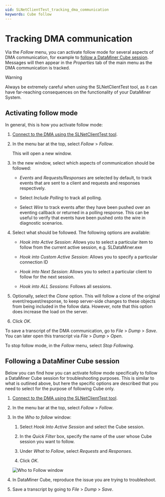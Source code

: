 ```yaml
---
uid: SLNetClientTest_tracking_dma_communication
keywords: Cube follow
---
```


# Tracking DMA communication

Via the *Follow* menu, you can activate follow mode for several aspects of DMA communication, for example to [follow a DataMiner Cube session](#following-a-dataminer-cube-session). Messages will then appear in the *Properties* tab of the main menu as the DMA communication is tracked.

> [!WARNING]
> Always be extremely careful when using the SLNetClientTest tool, as it can have far-reaching consequences on the functionality of your DataMiner System.

## Activating follow mode

In general, this is how you activate follow mode:

1. [Connect to the DMA using the SLNetClientTest tool](xref:Connecting_to_a_DMA_with_the_SLNetClientTest_tool).

1. In the menu bar at the top, select *Follow* > *Follow*.

   This will open a new window.

1. In the new window, select which aspects of communication should be followed:

   - *Events* and *Requests/Responses* are selected by default, to track events that are sent to a client and requests and responses respectively.

   - Select *Include Polling* to track all polling.

   - Select *Wire* to track events after they have been pushed over an eventing callback or returned in a polling response. This can be useful to verify that events have been pushed onto the wire in diagnostic scenarios.

1. Select what should be followed. The following options are available:

   - *Hook into Active Session*: Allows you to select a particular item to follow from the current active session, e.g. SLDataMiner.exe

   - *Hook into Custom Active Session*: Allows you to specify a particular connection ID

   - *Hook into Next Session*: Allows you to select a particular client to follow for the next session.

   - *Hook into ALL Sessions*: Follows all sessions.

1. Optionally, select the *Clone* option. This will follow a clone of the original event/request/response, to keep server-side changes to these objects from being included in the follow data. However, note that this option does increase the load on the server.

1. Click *OK*.

To save a transcript of the DMA communication, go to *File* > *Dump* > *Save*. You can later open this transcript via *File* > *Dump* > *Open*.

To stop follow mode, in the *Follow* menu, select *Stop Following*.

## Following a DataMiner Cube session

Below you can find how you can activate follow mode specifically to follow a DataMiner Cube session for troubleshooting purposes. This is similar to what is outlined above, but here the specific options are described that you need to select for the purpose of following Cube only.

1. [Connect to the DMA using the SLNetClientTest tool](xref:Connecting_to_a_DMA_with_the_SLNetClientTest_tool).

1. In the menu bar at the top, select *Follow* > *Follow*.

1. In the *Who to follow* window:

   1. Select *Hook Into Active Session* and select the Cube session.

   1. In the *Quick Filter* box, specify the name of the user whose Cube session you want to follow.

   1. Under *What to Follow*, select *Requests* and *Responses*.

   1. Click *OK*.

   ![Who to Follow window](~/user-guide/images/Who_to_follow_window.png)

1. In DataMiner Cube, reproduce the issue you are trying to troubleshoot.

1. Save a transcript by going to *File* > *Dump* > *Save*.
